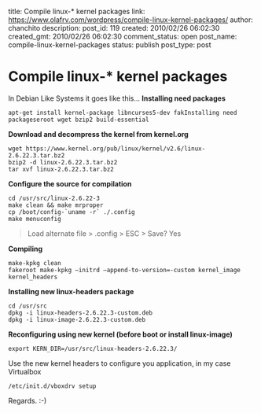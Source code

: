 title: Compile linux-* kernel packages
link: https://www.olafrv.com/wordpress/compile-linux-kernel-packages/
author: chanchito
description: 
post_id: 119
created: 2010/02/26 06:02:30
created_gmt: 2010/02/26 06:02:30
comment_status: open
post_name: compile-linux-kernel-packages
status: publish
post_type: post

# Compile linux-* kernel packages

In Debian Like Systems it goes like this… **Installing need packages**
    
    
    apt-get install kernel-package libncurses5-dev fakInstalling need packageseroot wget bzip2 build-essential
    

**Download and decompress the kernel from kernel.org**
    
    
    wget https://www.kernel.org/pub/linux/kernel/v2.6/linux-2.6.22.3.tar.bz2
    bzip2 -d linux-2.6.22.3.tar.bz2
    tar xvf linux-2.6.22.3.tar.bz2
    

**Configure the source for compilation**
    
    
    cd /usr/src/linux-2.6.22-3
    make clean && make mrproper
    cp /boot/config-`uname -r` ./.config
    make menuconfig
    

> Load alternate file > .config > ESC > Save? Yes

**Compiling**
    
    
    make-kpkg clean
    fakeroot make-kpkg –initrd –append-to-version=-custom kernel_image kernel_headers
    

**Installing new linux-headers package**
    
    
    cd /usr/src
    dpkg -i linux-headers-2.6.22.3-custom.deb
    dpkg -i linux-image-2.6.22.3-custom.deb
    

**Reconfiguring using new kernel (before boot or install linux-image)**
    
    
    export KERN_DIR=/usr/src/linux-headers-2.6.22.3/
    

Use the new kernel headers to configure you application, in my case Virtualbox 
    
    
    /etc/init.d/vboxdrv setup
    

Regards. :-)